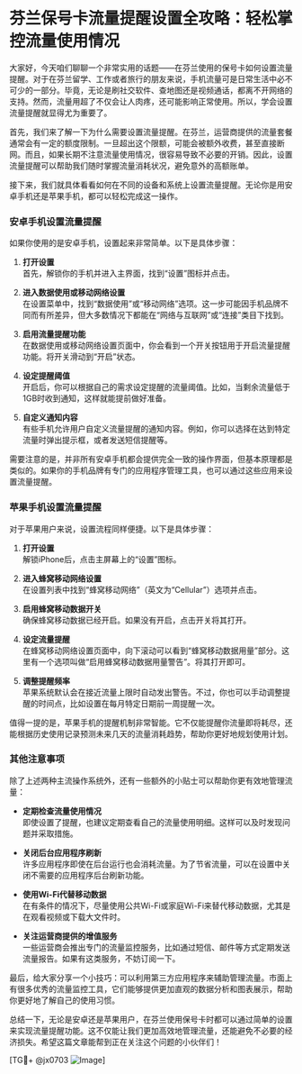 # 芬兰保号卡流量提醒设置全攻略：轻松掌控流量使用情况

大家好，今天咱们聊聊一个非常实用的话题——在芬兰使用的保号卡如何设置流量提醒。对于在芬兰留学、工作或者旅行的朋友来说，手机流量可是日常生活中必不可少的一部分。毕竟，无论是刷社交软件、查地图还是视频通话，都离不开网络的支持。然而，流量用超了不仅会让人肉疼，还可能影响正常使用。所以，学会设置流量提醒就显得尤为重要了。

首先，我们来了解一下为什么需要设置流量提醒。在芬兰，运营商提供的流量套餐通常会有一定的额度限制。一旦超出这个限额，可能会被额外收费，甚至直接断网。而且，如果长期不注意流量使用情况，很容易导致不必要的开销。因此，设置流量提醒可以帮助我们随时掌握流量消耗状况，避免意外的高额账单。

接下来，我们就具体看看如何在不同的设备和系统上设置流量提醒。无论你是用安卓手机还是苹果手机，都可以轻松完成这一操作。

### 安卓手机设置流量提醒

如果你使用的是安卓手机，设置起来非常简单。以下是具体步骤：

1. **打开设置**  
   首先，解锁你的手机并进入主界面，找到“设置”图标并点击。

2. **进入数据使用或移动网络设置**  
   在设置菜单中，找到“数据使用”或“移动网络”选项。这一步可能因手机品牌不同而有所差异，但大多数情况下都能在“网络与互联网”或“连接”类目下找到。

3. **启用流量提醒功能**  
   在数据使用或移动网络设置页面中，你会看到一个开关按钮用于开启流量提醒功能。将开关滑动到“开启”状态。

4. **设定提醒阈值**  
   开启后，你可以根据自己的需求设定提醒的流量阈值。比如，当剩余流量低于1GB时收到通知，这样就能提前做好准备。

5. **自定义通知内容**  
   有些手机允许用户自定义流量提醒的通知内容。例如，你可以选择在达到特定流量时弹出提示框，或者发送短信提醒等。

需要注意的是，并非所有安卓手机都会提供完全一致的操作界面，但基本原理都是类似的。如果你的手机品牌有专门的应用程序管理工具，也可以通过这些应用来设置流量提醒。

### 苹果手机设置流量提醒

对于苹果用户来说，设置流程同样便捷。以下是具体步骤：

1. **打开设置**  
   解锁iPhone后，点击主屏幕上的“设置”图标。

2. **进入蜂窝移动网络设置**  
   在设置列表中找到“蜂窝移动网络”（英文为“Cellular”）选项并点击。

3. **启用蜂窝移动数据开关**  
   确保蜂窝移动数据已经开启。如果没有开启，点击开关将其打开。

4. **设定流量提醒**  
   在蜂窝移动网络设置页面中，向下滚动可以看到“蜂窝移动数据用量”部分。这里有一个选项叫做“启用蜂窝移动数据用量警告”。将其打开即可。

5. **调整提醒频率**  
   苹果系统默认会在接近流量上限时自动发出警告。不过，你也可以手动调整提醒的时间点，比如设置在每月特定日期前一周提醒一次。

值得一提的是，苹果手机的提醒机制非常智能。它不仅能提醒你流量即将耗尽，还能根据历史使用记录预测未来几天的流量消耗趋势，帮助你更好地规划使用计划。

### 其他注意事项

除了上述两种主流操作系统外，还有一些额外的小贴士可以帮助你更有效地管理流量：

- **定期检查流量使用情况**  
  即使设置了提醒，也建议定期查看自己的流量使用明细。这样可以及时发现问题并采取措施。

- **关闭后台应用程序刷新**  
  许多应用程序即使在后台运行也会消耗流量。为了节省流量，可以在设置中关闭不需要的应用程序后台刷新功能。

- **使用Wi-Fi代替移动数据**  
  在有条件的情况下，尽量使用公共Wi-Fi或家庭Wi-Fi来替代移动数据，尤其是在观看视频或下载大文件时。

- **关注运营商提供的增值服务**  
  一些运营商会推出专门的流量监控服务，比如通过短信、邮件等方式定期发送流量报告。如果有这类服务，不妨订阅一下。

最后，给大家分享一个小技巧：可以利用第三方应用程序来辅助管理流量。市面上有很多优秀的流量监控工具，它们能够提供更加直观的数据分析和图表展示，帮助你更好地了解自己的使用习惯。

总结一下，无论是安卓还是苹果用户，在芬兰使用保号卡时都可以通过简单的设置来实现流量提醒功能。这不仅能让我们更加高效地管理流量，还能避免不必要的经济损失。希望这篇文章能帮到正在关注这个问题的小伙伴们！

[TG💪+ @jx0703 ![Image](https://github.com/user-attachments/assets/dbca1d08-cadb-493c-b0ec-ad6f7a83f270)]
